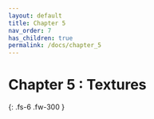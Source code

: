 ```yaml
---
layout: default
title: Chapter 5
nav_order: 7
has_children: true
permalink: /docs/chapter_5
---
```


# Chapter 5 : Textures

{: .fs-6 .fw-300 }
